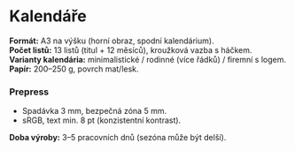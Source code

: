 # Kalendáře

**Formát:** A3 na výšku (horní obraz, spodní kalendárium).  
**Počet listů:** 13 listů (titul + 12 měsíců), kroužková vazba s háčkem.  
**Varianty kalendária:** minimalistické / rodinné (více řádků) / firemní s logem.  
**Papír:** 200–250 g, povrch mat/lesk.

### Prepress
- Spadávka 3 mm, bezpečná zóna 5 mm.  
- sRGB, text min. 8 pt (konzistentní kontrast).

**Doba výroby:** 3–5 pracovních dnů (sezóna může být delší).
